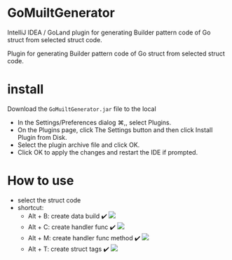 # GoMuiltGenerator

IntelliJ IDEA / GoLand plugin for generating Builder pattern code of Go struct from selected struct code.

Plugin for generating Builder pattern code of Go struct from selected struct code.<br/>

# install

Download the `GoMuiltGenerator.jar` file to the local

* In the Settings/Preferences dialog ⌘,, select Plugins.
* On the Plugins page, click The Settings button and then click Install Plugin from Disk.
* Select the plugin archive file and click OK.
* Click OK to apply the changes and restart the IDE if prompted.

# How to use
* select the struct code
* shortcut:
    - Alt + B: create data build ✔️
    ![](https://git.code.oa.com/linyyyang/GoMuiltGenerator/blob/master/doc/alt+B.gif)
    - Alt + C: create handler func ✔️
    ![](https://git.code.oa.com/linyyyang/GoMuiltGenerator/blob/master/doc/alt+C.gif)
    - Alt + M: create handler func method ✔️
    ![](https://git.code.oa.com/linyyyang/GoMuiltGenerator/blob/master/doc/alt+M.gif)
    - Alt + T: create struct tags ✔️
    ![](https://git.code.oa.com/linyyyang/GoMuiltGenerator/blob/master/doc/alt+T.gif)